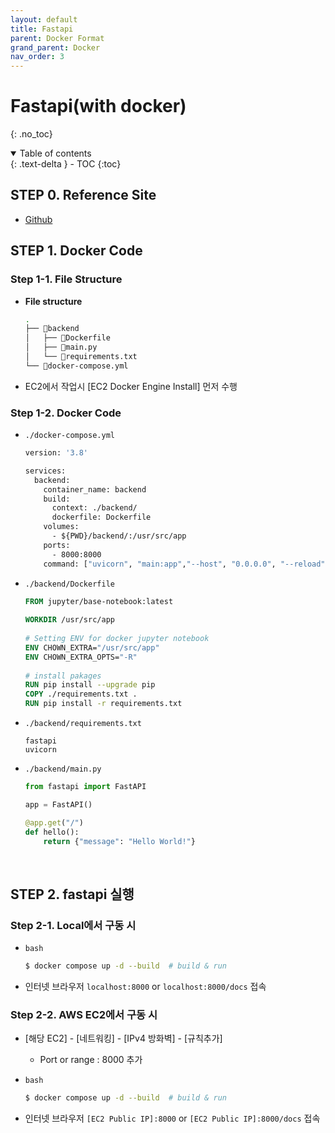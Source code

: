 ```yaml
---
layout: default
title: Fastapi
parent: Docker Format
grand_parent: Docker
nav_order: 3
---
```


# Fastapi(with docker)
{: .no_toc}

<details open markdown="block">
  <summary>
    Table of contents
  </summary>
  {: .text-delta }
- TOC
{:toc}
</details>
<!------------------------------------ STEP ------------------------------------>

## STEP 0. Reference Site

* [Github]()

## STEP 1. Docker Code

### Step 1-1. File Structure

* **File structure**

  ```bash
  .
  ├── 📁backend
  │   ├── 📄Dockerfile
  │   ├── 📄main.py
  │   └── 📄requirements.txt
  └── 📄docker-compose.yml
  ```

* EC2에서 작업시 [EC2 Docker Engine Install] 먼저 수행

### Step 1-2. Docker Code

* `./docker-compose.yml`

  ```dockerfile
  version: '3.8'

  services:
    backend:
      container_name: backend
      build:
        context: ./backend/
        dockerfile: Dockerfile
      volumes:
        - ${PWD}/backend/:/usr/src/app
      ports:
        - 8000:8000
      command: ["uvicorn", "main:app","--host", "0.0.0.0", "--reload"]
  ```


* `./backend/Dockerfile`

  ```dockerfile
  FROM jupyter/base-notebook:latest
    
  WORKDIR /usr/src/app
        
  # Setting ENV for docker jupyter notebook
  ENV CHOWN_EXTRA="/usr/src/app"
  ENV CHOWN_EXTRA_OPTS="-R"
    
  # install pakages
  RUN pip install --upgrade pip
  COPY ./requirements.txt .
  RUN pip install -r requirements.txt
  ```

* `./backend/requirements.txt`

  ```
  fastapi
  uvicorn
  ```

* `./backend/main.py`

  ```python
  from fastapi import FastAPI

  app = FastAPI()

  @app.get("/")
  def hello():
      return {"message": "Hello World!"}
  ```

<br>

## STEP 2. fastapi 실행

### Step 2-1. Local에서 구동 시

* `bash`
  
  ```bash
  $ docker compose up -d --build  # build & run
  ```

* 인터넷 브라우저 `localhost:8000` or `localhost:8000/docs` 접속


### Step 2-2. AWS EC2에서 구동 시

* [해당 EC2] - [네트워킹] - [IPv4 방화벽] - [규칙추가]
  * Port or range : 8000 추가

* `bash`
  
  ```bash
  $ docker compose up -d --build  # build & run
  ```

* 인터넷 브라우저 `[EC2 Public IP]:8000` or `[EC2 Public IP]:8000/docs` 접속